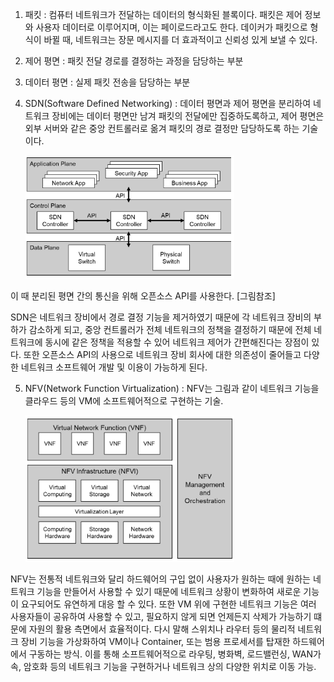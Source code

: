 1. 패킷 : 컴퓨터 네트워크가 전달하는 데이터의 형식화된 블록이다. 패킷은 제어 정보와 사용자 데이터로 이루어지며, 이는 페이로드라고도 한다. 데이커가 패킷으로 형식이 바뀔 때, 네트워크는 장문 메시지를 더 효과적이고 신뢰성 있게 보낼 수 있다.

2. 제어 평면 : 패킷 전달 경로를 결정하는 과정을 담당하는 부분

3. 데이터 평면 : 실제 패킷 전송을 담당하는 부분

4. SDN(Software Defined Networking) : 데이터 평면과 제어 평면을 분리하여 네트워크 장비에는 데이터 평면만 남겨 패킷의 전달에만 집중하도록하고, 제어 평면은 외부 서버와 같은 중앙 컨트롤러로 옮겨 패킷의 경로 결정만 담당하도록 하는 기술이다.

   ![SDN_architecture](./images/SDN_architecture.PNG)

이 때 분리된 평면 간의 통신을 위해 오픈소스 API를 사용한다. [그림참조]

SDN은 네트워크 장비에서 경로 결정 기능을 제거하였기 때문에 각 네트워크 장비의 부하가 감소하게 되고, 중앙 컨트롤러가 전체 네트워크의 정책을 결정하기 때문에 전체 네트워크에 동시에 같은 정책을 적용할 수 있어 네트워크 제어가 간편해진다는 장점이 있다. 또한 오픈소스 API의 사용으로 네트워크 장비 회사에 대한 의존성이 줄어들고 다양한 네트워크 소프트웨어 개발 및 이용이 가능하게 된다.

5. NFV(Network Function Virtualization) : NFV는 그림과 같이 네트워크 기능을 클라우드 등의 VM에 소프트웨어적으로 구현하는 기술.

   ![NFV_architecture](./images/NFV_architecture.PNG)

NFV는 전통적 네트워크와 달리 하드웨어의 구입 없이 사용자가 원하는 때에 원하는 네트워크 기능을 만들어서 사용할 수 있기 때문에 네트워크 상황이 변화하여 새로운 기능이 요구되어도 유연하게 대응 할 수 있다. 또한 VM 위에 구현한 네트워크 기능은 여러 사용자들이 공유하여 사용할 수 있고, 필요하지 않게 되면 언제든지 삭제가 가능하기 떄문에 자원의 활용 측면에서 효율적이다.
다시 말해 스위치나 라우터 등의 물리적 네트워크 장비 기능을 가상화하여 VM이나 Container, 또는 범용 프로세서를 탑재한 하드웨어에서 구동하는 방식. 이를 통해 소프트웨어적으로 라우팅, 병화벽, 로드밸런싱, WAN가속, 암호화 등의 네트워크 기능을 구현하거나 네트워크 상의 다양한 위치로 이동 가능.
